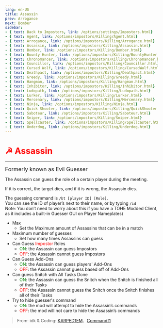 ```yaml
---
lang: en-US
title: Assassin
prev: Arrogance
next: Bomber
sidebar:
- { text: Back to Impostors, link: /options/settings/Impostors.html}
- { text: Agent, link: /options/impostors/Killing/Agent.html}
- { text: Arrogance, link: /options/impostors/Killing/Arrogance.html}
- { text: Assassin, link: /options/impostors/Killing/Assassin.html}
- { text: Bomber, link: /options/impostors/Killing/Bomber.html}
- { text: Bounty Hunter, link: /options/impostors/Killing/BountyHunter.html}
- { text: Chronomancer, link: /options/impostors/Killing/Chronomancer.html}
- { text: Councillor, link: /options/impostors/Killing/Councillor.html}
- { text: Cursed Wolf, link: /options/impostors/Killing/CursedWolf.html}
- { text: Deathpact, link: /options/impostors/Killing/Deathpact.html}
- { text: Greedy, link: /options/impostors/Killing/Greedy.html}
- { text: Hangman, link: /options/impostors/Killing/Hangman.html}
- { text: Inhibitor, link: /options/impostors/Killing/Inhibitor.html}
- { text: Ludopath, link: /options/impostors/Killing/Ludopath.html}
- { text: Lurker, link: /options/impostors/Killing/Lurker.html}
- { text: Mercenary, link: /options/impostors/Killing/Mercenary.html}
- { text: Ninja, link: /options/impostors/Killing/Ninja.html}
- { text: Quick Shooter, link: /options/impostors/Killing/QuickShooter.html}
- { text: Saboteur, link: /options/impostors/Killing/Saboteur.html}
- { text: Sniper, link: /options/impostors/Killing/Sniper.html}
- { text: Spellcaster, link: /options/impostors/Killing/Spellcaster.html}
- { text: Underdog, link: /options/impostors/Killing/Underdog.html}
---
```


# <font color="red">☭ Assassin</font> <Badge text="Killing" type="tip" vertical="middle"/>
---

<font size=4em>Formerly known as Evil Guesser</font>

The Assassin can guess the role of a certain player during the meeting. 

If it is correct, the target dies, and if it is wrong, the Assassin dies. 

The guessing command is `/bt [player ID] [Role]`.<br>
You can see the ID of player’s next to their name, or by typing `/id`<br>
Note: You don’t need to worry about this if you have a TOHE Modded Client, as it includes a built-in Guesser GUI on Player Nameplates)
* Max
  * Set the Maximum amount of Assassins that can be in a match
* Maximum number of guesses
  * Set how many times Assassins can guess
* Can Guess <font color=red>Impostor</font> Roles
  * <font color=green>ON</font>: the Assassin can guess Impostors
  * <font color=red>OFF</font>: the Assassin cannot guess Impostors
* Can Guess Add-Ons
  * <font color=green>ON</font>: the Assassin can guess players' Add-Ons
  * <font color=red>OFF</font>: the Assassin cannot guess based off of Add-Ons
* Can guess Snitch with All Tasks Done
  * <font color=green>ON</font>: the Assassin can guess the Snitch when the Snitch is finished all of their Tasks
  * <font color=red>OFF</font>: the Assassin cannot guess the Snitch once the Snitch finishes all of their Tasks
* Try to hide guesser's command
  * <font color=green>ON</font>: the mod will attempt to hide the Assassin’s commands
  * <font color=red>OFF</font>: the mod will not care to hide the Assassin’s commands

> From: idk & Coding: [KARPED1EM](https://github.com/KARPED1EM)、[Commandf1](https://github.com/commandf1)